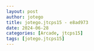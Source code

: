 ```yaml
---
layout: post
author: jotego
title: jotego.jtcps15 - e8ad973
date: 2024-06-28
categories: [Arcade, jtcps15]
tags: [jotego.jtcps15]
---
```


